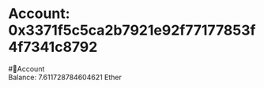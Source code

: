 
Account: 0x3371f5c5ca2b7921e92f77177853f4f7341c8792
===================================================
  
#📜Account  
Balance: 7.611728784604621 Ether